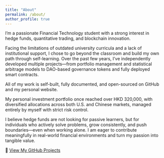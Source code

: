 ```yaml
---
title: "About"
permalink: /about/
author_profile: true
---
```


I’m a passionate Financial Technology student with a strong interest in hedge funds, quantitative trading, and blockchain innovation.

Facing the limitations of outdated university curricula and a lack of institutional support, I chose to go beyond the classroom and build my own path through self-learning. Over the past few years, I’ve independently developed multiple projects—from portfolio management and statistical arbitrage models to DAO-based governance tokens and fully deployed smart contracts.

All of my work is self-built, fully documented, and open-sourced on GitHub and my personal website.

My personal investment portfolio once reached over HKD 320,000, with diversified allocations across both U.S. and Chinese markets, managed entirely by myself with strict risk control.

I believe hedge funds are not looking for passive learners, but for individuals who actively solve problems, grow consistently, and push boundaries—even when working alone. I am eager to contribute meaningfully in real-world financial environments and turn my passion into tangible value.

🔗 [View My GitHub Projects](https://github.com/siiiiiiiiii)  


